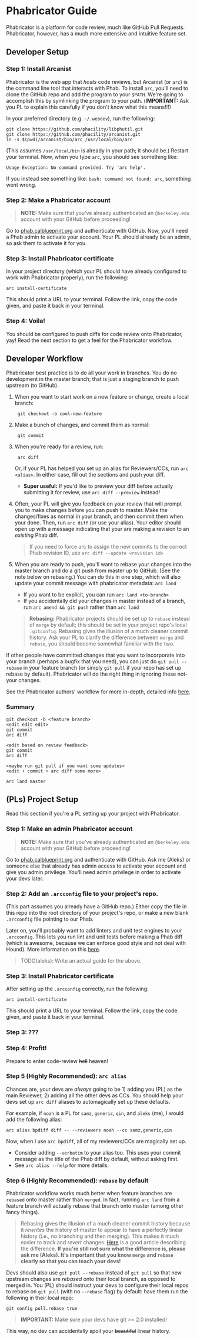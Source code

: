 Phabricator Guide
====
Phabricator is a platform for code review, much like GitHub Pull Requests. Phabricator, however, has a much more extensive and intuitive feature set.

Developer Setup
----
### Step 1: Install Arcanist
Phabricator is the web app that _hosts_ code reviews, but Arcanist (or `arc`) is the command line tool that interacts with Phab. To install `arc`, you'll need to clone the GitHub repo and add the program to your `$PATH`. We're going to accomplish this by symlinking the program to your path. (**IMPORTANT:** Ask you PL to explain this carefully if you don't know what this means!!!)

In your preferred directory (e.g. `~/.webdev`), run the following:
    
    git clone https://github.com/phacility/libphutil.git
    git clone https://github.com/phacility/arcanist.git
    ln -s $(pwd)/arcanist/bin/arc /usr/local/bin/arc

(This assumes `/usr/local/bin` is already in your path; it should be.) Restart your terminal. Now, when you type `arc`, you should see something like:

    Usage Exception: No command provided. Try 'arc help'.

If you instead see something like: `bash: command not found: arc`, something went wrong.

### Step 2: Make a Phabricator account
> **NOTE:** Make sure that you've already authenticated an `@berkeley.edu` account with your GitHub before proceeding!

Go to [phab.calblueprint.org](http://phab.calblueprint.org) and authenticate with GitHub. Now, you'll need a Phab admin to activate your account. Your PL should already be an admin, so ask them to activate it for you.

### Step 3: Install Phabricator certificate
In your project directory (which your PL should have already configured to work with Phabricator properly), run the following:

	arc install-certificate

This should print a URL to your terminal. Follow the link, copy the code given, and paste it back in your terminal.

### Step 4: Voila!
You should be configured to push diffs for code review onto Phabricator, yay! Read the next section to get a feel for the Phabricator workflow.

Developer Workflow
----
Phabricator best practice is to do all your work in branches. You do no development in the master branch; that is just a staging branch to push upstream (to GitHub).

1. When you want to start work on a new feature or change, create a local branch:

		git checkout -b cool-new-feature

2. Make a bunch of changes, and commit them as normal: 

		git commit

3. When you're ready for a review, run: 

		arc diff
	
	Or, if your PL has helped you set up an alias for Reviewers/CCs, run `arc <alias>`. In either case, fill out the sections and push your diff.
	- **Super useful:** If you'd like to preview your diff before actually submitting it for review, use `arc diff --preview` instead!

4. Often, your PL will give you feedback on your review that will prompt you to make changes before you can push to master.  Make the changes/fixes as normal in your branch, and then commit them when your done.  Then, run `arc diff` (or use your alias). Your editor should open up with a message indicating that your are making a revision to an _existing_ Phab diff.
	> If you need to force arc to assign the new commits to the correct Phab revision ID, use `arc diff --update <revision id>`

5. When you are ready to push, you'll want to rebase your changes into the master branch and do a git push from master up to GitHub. (See the note below on rebasing.) You can do this in one step, which will also update your commit message with phabricator metadata: `arc land`
	- If you want to be explicit, you can run `arc land <to-branch>`
	- If you accidentally did your changes in master instead of a branch, run `arc amend && git push` rather than `arc land`
	  
	> **Rebasing:** Phabricator projects should be set up to `rebase` instead of `merge` by default; this should be set in your project repo's local `.gitconfig`. Rebasing gives the illusion of a much cleaner commit history. Ask your PL to clarify the difference between `merge` and `rebase`, you should become somewhat familiar with the two.

If other people have committed changes that you want to incorporate into your branch (perhaps a bugfix that you need), you can just do `git pull --rebase` in your feature branch (or simply `git pull` if your repo has set up rebase by default).  Phabricator will do the right thing in ignoring these not-your changes.

See the Phabricator authors' workflow for more in-depth, detailed info [here](https://secure.phabricator.com/w/guides/arcanist_workflows/).


### Summary
	git checkout -b <feature branch>
	<edit edit edit>
	git commit
	arc diff

	<edit based on review feedback>
	git commit
	arc diff

	<maybe run git pull if you want some updates>
	<edit + commit + arc diff some more>

	arc land master

(PLs) Project Setup
----
Read this section if you're a PL setting up your project with Phabricator.

### Step 1: Make an admin Phabricator account
> **NOTE:** Make sure that you've already authenticated an `@berkeley.edu` account with your GitHub before proceeding!

Go to [phab.calblueprint.org](http://phab.calblueprint.org) and authenticate with GitHub. Ask me (Aleks) or someone else that already has admin access to activate your account and give you admin privilege. You'll need admin privilege in order to activate your devs later.

### Step 2: Add an `.arcconfig` file to your project's repo.
(This part assumes you already have a GitHub repo.)
Either copy the file in this repo into the root directory of your project's repo, or make a new blank `.arcconfig` file pointing to our Phab.

Later on, you'll probably want to add linters and unit test engines to your `.arcconfig`. This lets you run lint and unit tests before making a Phab diff (which is awesome, because we can enforce good style and not deal with Hound). More information on this [here](https://secure.phabricator.com/book/phabricator/article/arcanist_new_project/).

> TODO(aleks): Write an actual guide for the above.

### Step 3: Install Phabricator certificate
After setting up the `.arcconfig` correctly, run the following:

	arc install-certificate

This should print a URL to your terminal. Follow the link, copy the code given, and paste it back in your terminal.

### Step 3: ???
### Step 4: Profit!
Prepare to enter code-review ~~hell~~ heaven!

### Step 5 (Highly Recommended): `arc alias`
Chances are, your devs are _always_ going to be 1) adding you (PL) as the main Reviewer, 2) adding all the other devs as CCs. You should help your devs set up `arc diff` aliases to automagically set up these defaults.

For example, if `noah` is a PL for `samz`, `generic`, `qin`, and `aleks` (me), I would add the following alias:

	arc alias bpdiff diff -- --reviewers noah --cc samz,generic,qin

Now, when I use `arc bpdiff`, all of my reviewers/CCs are magically set up.

> 
- Consider adding `--verbatim` to your alias too. This uses your commit message as the title of the Phab diff by default, without asking first.
- See `arc alias --help` for more details.

### Step 6 (Highly Recommended): `rebase` by default
Phabricator workflow works much better when feature branches are `rebased` onto master rather than `merged`. In fact, running `arc land` from a feature branch will actually rebase that branch onto master (among other fancy things).

> Rebasing gives the illusion of a much cleaner commit history because it _rewrites_ the history of master to appear to have a perfectly linear history (i.e., no branching and then merging). This makes it much easier to track and _revert_ changes. [Here](https://www.atlassian.com/git/tutorials/merging-vs-rebasing) is a good article describing the difference. **If you're still not sure what the difference is, please ask me (Aleks). It's important that you know `merge` and `rebase` clearly so that you can teach your devs!**

Devs should also use `git pull --rebase` instead of `git pull` so that new upstream changes are _rebased_ onto their local branch, as opposed to merged in. You (PL) should instruct your devs to configure their local repos to rebase on `git pull` (with no `--rebase` flag) by default: have them run the following in their local repo:

    git config pull.rebase true

> **IMPORTANT:** Make sure your devs have git >= 2.0 installed!

This way, no dev can accidentally spoil your ~~beautiful~~ linear history.